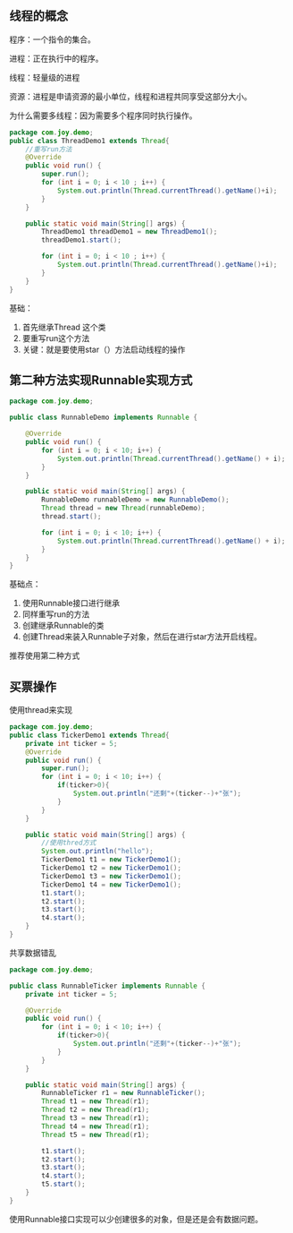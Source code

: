 ## 线程的概念

程序：一个指令的集合。

进程：正在执行中的程序。

线程：轻量级的进程

资源：进程是申请资源的最小单位，线程和进程共同享受这部分大小。

为什么需要多线程：因为需要多个程序同时执行操作。

```java
package com.joy.demo;
public class ThreadDemo1 extends Thread{
    //重写run方法
    @Override
    public void run() {
        super.run();
        for (int i = 0; i < 10 ; i++) {
            System.out.println(Thread.currentThread().getName()+i);
        }
    }

    public static void main(String[] args) {
        ThreadDemo1 threadDemo1 = new ThreadDemo1();
        threadDemo1.start();

        for (int i = 0; i < 10 ; i++) {
            System.out.println(Thread.currentThread().getName()+i);
        }
    }
}
```

基础：

1. 首先继承Thread 这个类
2. 要重写run这个方法
3. 关键：就是要使用star（）方法启动线程的操作

## 第二种方法实现Runnable实现方式

```java
package com.joy.demo;

public class RunnableDemo implements Runnable {

    @Override
    public void run() {
        for (int i = 0; i < 10; i++) {
            System.out.println(Thread.currentThread().getName() + i);
        }
    }

    public static void main(String[] args) {
        RunnableDemo runnableDemo = new RunnableDemo();
        Thread thread = new Thread(runnableDemo);
        thread.start();

        for (int i = 0; i < 10; i++) {
            System.out.println(Thread.currentThread().getName() + i);
        }
    }
}
```

基础点：

1. 使用Runnable接口进行继承
2. 同样重写run的方法
3. 创建继承Runnable的类
4. 创建Thread来装入Runnable子对象，然后在进行star方法开启线程。

推荐使用第二种方式

## 买票操作

使用thread来实现

```java
package com.joy.demo;
public class TickerDemo1 extends Thread{
    private int ticker = 5;
    @Override
    public void run() {
        super.run();
        for (int i = 0; i < 10; i++) {
            if(ticker>0){
                System.out.println("还剩"+(ticker--)+"张");
            }
        }
    }

    public static void main(String[] args) {
        //使用thred方式
        System.out.println("hello");
        TickerDemo1 t1 = new TickerDemo1();
        TickerDemo1 t2 = new TickerDemo1();
        TickerDemo1 t3 = new TickerDemo1();
        TickerDemo1 t4 = new TickerDemo1();
        t1.start();
        t2.start();
        t3.start();
        t4.start();
    }
}
```

共享数据错乱

```java
package com.joy.demo;

public class RunnableTicker implements Runnable {
    private int ticker = 5;

    @Override
    public void run() {
        for (int i = 0; i < 10; i++) {
            if(ticker>0){
                System.out.println("还剩"+(ticker--)+"张");
            }
        }
    }

    public static void main(String[] args) {
        RunnableTicker r1 = new RunnableTicker();
        Thread t1 = new Thread(r1);
        Thread t2 = new Thread(r1);
        Thread t3 = new Thread(r1);
        Thread t4 = new Thread(r1);
        Thread t5 = new Thread(r1);

        t1.start();
        t2.start();
        t3.start();
        t4.start();
        t5.start();
    }
}
```

使用Runnable接口实现可以少创建很多的对象，但是还是会有数据问题。

